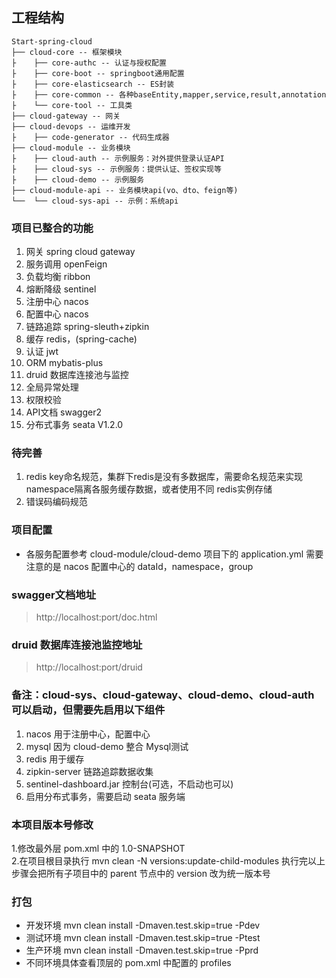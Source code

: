 
## 工程结构
```
Start-spring-cloud
├── cloud-core -- 框架模块
├    ├── core-authc -- 认证与授权配置
├    ├── core-boot -- springboot通用配置
├    ├── core-elasticsearch -- ES封装
├    ├── core-common -- 各种baseEntity,mapper,service,result,annotation
├    └── core-tool -- 工具类
├── cloud-gateway -- 网关
├── cloud-devops -- 运维开发
├    ├── code-generator -- 代码生成器
├── cloud-module -- 业务模块
├    ├── cloud-auth -- 示例服务：对外提供登录认证API
├    ├── cloud-sys -- 示例服务：提供认证、签权实现等
├    ├── cloud-demo -- 示例服务
├── cloud-module-api -- 业务模块api(vo、dto、feign等)
└──  └── cloud-sys-api -- 示例：系统api
```

### 项目已整合的功能
1. 网关       spring cloud gateway
2. 服务调用   openFeign
3. 负载均衡   ribbon
4. 熔断降级   sentinel
5. 注册中心   nacos
6. 配置中心   nacos
7. 链路追踪   spring-sleuth+zipkin
8. 缓存       redis，(spring-cache)
9. 认证       jwt
10. ORM        mybatis-plus
11. druid 数据库连接池与监控
12. 全局异常处理
13. 权限校验
14. API文档     swagger2
15. 分布式事务 seata V1.2.0

### 待完善
1. redis key命名规范，集群下redis是没有多数据库，需要命名规范来实现 namespace隔离各服务缓存数据，或者使用不同 redis实例存储
2. 错误码编码规范

### 项目配置
- 各服务配置参考 cloud-module/cloud-demo 项目下的 application.yml
需要注意的是 nacos 配置中心的 dataId，namespace，group 

### swagger文档地址  
> http://localhost:port/doc.html

### druid 数据库连接池监控地址
> http://localhost:port/druid

### 备注：cloud-sys、cloud-gateway、cloud-demo、cloud-auth 可以启动，但需要先启用以下组件
1. nacos 用于注册中心，配置中心
2. mysql 因为 cloud-demo 整合 Mysql测试
3. redis 用于缓存
4. zipkin-server 链路追踪数据收集
5. sentinel-dashboard.jar 控制台(可选，不启动也可以)
6. 启用分布式事务，需要启动 seata 服务端

### 本项目版本号修改
1.修改最外层 pom.xml 中的 <version>1.0-SNAPSHOT</version>  
2.在项目根目录执行 mvn clean -N versions:update-child-modules
执行完以上步骤会把所有子项目中的 parent 节点中的 version 改为统一版本号  

### 打包
+ 开发环境 mvn clean install -Dmaven.test.skip=true -Pdev  
+ 测试环境 mvn clean install -Dmaven.test.skip=true -Ptest  
+ 生产环境 mvn clean install -Dmaven.test.skip=true -Pprd  
+ 不同环境具体查看顶层的 pom.xml 中配置的 profiles




